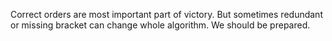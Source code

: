 Correct orders are most important part of victory.
But sometimes redundant or missing bracket can change whole algorithm.
We should be prepared.
